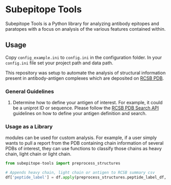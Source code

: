 # Subepitope Tools

Subepitope Tools is a Python library for analyzing antibody epitopes and paratopes with a focus on analysis of the various features contained within. 

## Usage

Copy ```config_example.ini``` to ```config.ini``` in the configuration folder. In your ```config.ini``` file set your project path and data path.

This repository was setup to automate the analysis of structural information present in antibody-antigen complexes which are deposited on [RCSB PDB](https://www.https://www.rcsb.org/). 

### General Guidelines
1. Determine how to define your antigen of interest. For example, it could be a uniprot ID or sequence. Please follow the [RCSB PDB Search API](https://search.rcsb.org) guidelines on how to define your antigen definition and search. 

### Usage as a Library

modules can be used for custom analysis. For example, if a user simply wants to pull a report from the PDB containing chain information of several PDBs of interest, they can use functions to classify those chains as heavy chain, light chain or light chain.  

```python
from subepitope-tools import preprocess_structures

# Appends heavy chain, light chain or antigen to RCSB summary csv
df['peptide_label'] = df.apply(preprocess_structures.peptide_label_df, axis = 1)
```
